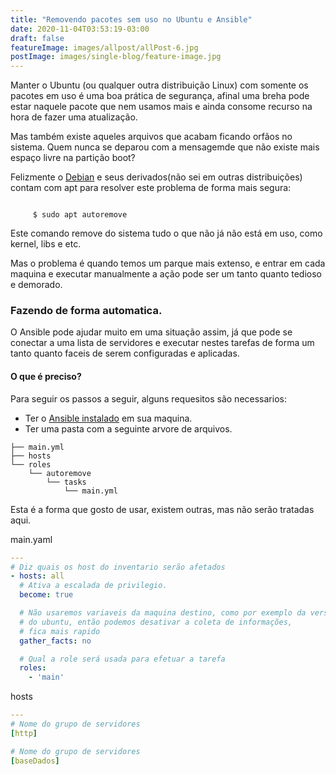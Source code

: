 ```yaml
---
title: "Removendo pacotes sem uso no Ubuntu e Ansible"
date: 2020-11-04T03:53:19-03:00
draft: false
featureImage: images/allpost/allPost-6.jpg
postImage: images/single-blog/feature-image.jpg
---
```

Manter o Ubuntu (ou qualquer outra distribuição Linux) com somente os pacotes
em uso é uma boa prática de segurança, afinal uma breha pode estar naquele
pacote que nem usamos mais e ainda consome recurso na hora de fazer uma
atualização.

Mas também existe aqueles arquivos que acabam ficando orfãos no sistema. Quem
nunca se deparou com a mensagemde que não existe mais espaço livre na partição
boot?

Felizmente o [Debian](https://www.debian.org) e seus derivados(não sei em outras
 distribuições) contam com apt para resolver este problema de forma mais segura:

 ``` shell

      $ sudo apt autoremove

 ```
 Este comando remove do sistema tudo o que não já não está em uso, como kernel,
 libs e etc.

 Mas o problema é quando temos um parque mais extenso, e entrar em cada maquina
 e executar manualmente a ação pode ser um tanto quanto tedioso e demorado.

 ### Fazendo de forma automatica.
 O Ansible pode ajudar muito em uma situação assim, já que pode se conectar a
 uma lista de servidores e executar nestes tarefas de forma um tanto quanto
 faceis de serem configuradas e aplicadas.

 #### O que é preciso?

 Para seguir os passos a seguir, alguns requesitos são necessarios:
 * Ter o [Ansible instalado](https://docs.ansible.com/ansible/latest/installation_guide/intro_installation.html) em sua maquina.
 * Ter uma pasta com a seguinte arvore de arquivos.

```
├── main.yml
├── hosts
└── roles
    └── autoremove
        └── tasks
            └── main.yml
```
Esta é a forma que gosto de usar, existem outras, mas não serão tratadas aqui.

main.yaml
``` yaml
---
# Diz quais os host do inventario serão afetados
- hosts: all
  # Ativa a escalada de privilegio.
  become: true

  # Não usaremos variaveis da maquina destino, como por exemplo da versão
  # do ubuntu, então podemos desativar a coleta de informações,
  # fica mais rapido
  gather_facts: no

  # Qual a role será usada para efetuar a tarefa
  roles:
    - 'main'
 ```

 hosts
``` yaml
---
# Nome do grupo de servidores
[http]

# Nome do grupo de servidores
[baseDados]
 ```